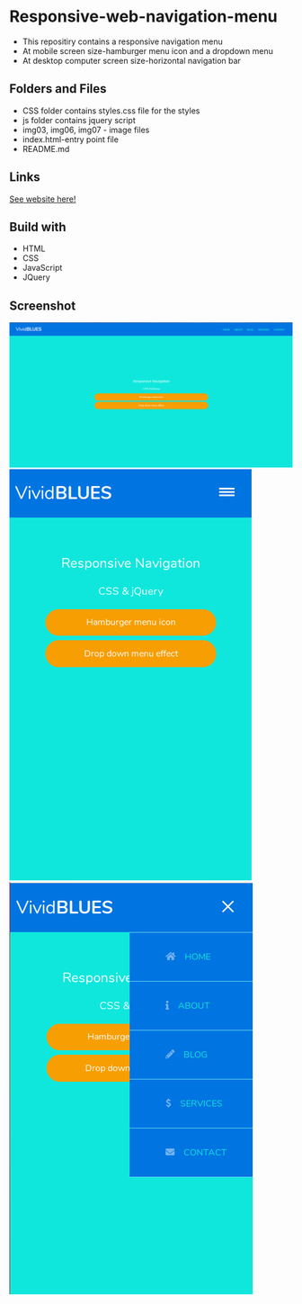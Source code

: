 # Responsive-web-navigation-menu
- This repositiry contains a responsive navigation menu
- At mobile screen size-hamburger menu icon and a dropdown menu
- At desktop computer screen size-horizontal navigation bar 
## Folders and Files
- CSS folder contains styles.css file for the styles
- js folder contains jquery script
- img03, img06, img07 - image files
- index.html-entry point file
- README.md
## Links
[See website here!](https://dulanjaleefl.github.io/Responsive-web-navigation-menu/)
## Build with
- HTML
- CSS
- JavaScript
- JQuery
## Screenshot
![](img03.png)
![](img06.png)
![](img07.png)


